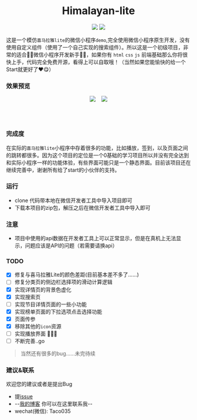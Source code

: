 <h1 align="center">Himalayan-lite</h1>
<p align="center">
  <img src="https://img.shields.io/badge/version-2.0-red.svg">
  <img src="https://img.shields.io/badge/wechat-green.svg">
</p>

这是一个模仿`喜马拉雅lite`的微信小程序`demo`,完全使用微信小程序原生开发，没有使用自定义组件（使用了一个自己实现的搜索组件）。所以这是一个初级项目，非常的适合🤹‍♀️微信小程序开发新手🤹‍♀️，如果你有 `html` `css` `js` 前端基础那么你将很快上手，代码完全免费开源，看得上可以自取哦！（当然如果您能愉快的给一个Start就更好了❤😋）

### 效果预览

<p align="center">
 <img src="https://cdn.nlark.com/yuque/0/2019/jpeg/282518/1577790030151-assets/web-upload/856d0239-48c1-4dfb-9ab5-dac2e4aaacc6.jpeg?x-oss-process=image/resize,w_275"/>
 &nbsp;&nbsp;
<img src="https://cdn.nlark.com/yuque/0/2019/jpeg/282518/1577790019194-assets/web-upload/85607b1d-8028-4984-a70f-1b48250345e6.jpeg?x-oss-process=image/resize,w_275"/>
</p>

<br/><br/>
### 完成度

在实际的`喜马拉雅lite`小程序中存着很多的功能，比如播放，签到，以及页面之间的跳转都很多。因为这个项目的定位是一个0基础的学习项目所以并没有完全达到和实际小程序一样的功能体验，有些界面可能只是一个静态界面。目前该项目还在继续完善中，谢谢所有给了start的小伙伴的支持。

### 运行

* clone 代码带本地在微信开发者工具中导入项目即可
* 下载本项目的zip包，解压之后在微信开发者工具中导入即可

### 注意

* 项目中使用的api数据在开发者工具上可以正常显示，但是在真机上无法显示，问题应该是API的问题（若需要请换api） 

### TODO
  - [x] 修复与喜马拉雅Lite的颜色差距(目前基本差不多了......)
  - [ ] 修复分类页的侧边栏选择项的滑动计算逻辑
  - [x] 实现详情页的背景色虚化
  - [x] 实现搜索页
  - [ ] 实现节目详情页面的一些小功能
  - [x] 实现榜单页面的下拉选项点击选择功能
  - [x] 页面传参
  - [x] 移除其他的`icon`资源
  - [ ] 实现播放界面 🐛🐛🐛
  - [ ] 不断完善..go
  
> 当然还有很多的bug......未完待续

###  建议&联系

欢迎您的建议或者是提出Bug

  * 提[issue](https://github.com/Notobey/Himalayan-lite/issues)
  * --[我的博客](http://www.zhiq.online) 你可以在这里联系我--
  * wechat(微信): Taco035
